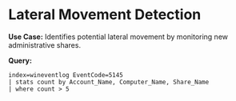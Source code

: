 # Lateral Movement Detection
**Use Case:** Identifies potential lateral movement by monitoring new administrative shares.

**Query:**
```splunk
index=wineventlog EventCode=5145 
| stats count by Account_Name, Computer_Name, Share_Name
| where count > 5

